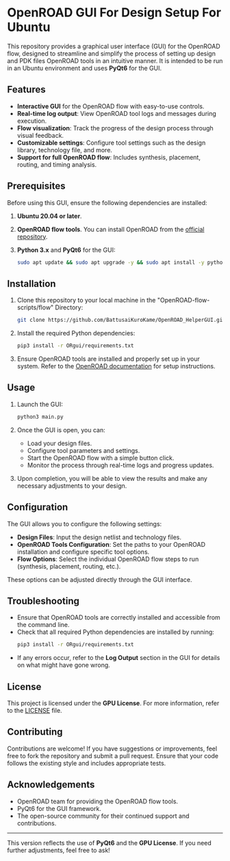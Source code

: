 # OpenROAD GUI For Design Setup For Ubuntu

This repository provides a graphical user interface (GUI) for the OpenROAD flow, designed to streamline and simplify the process of setting up design and PDK files OpenROAD tools in an intuitive manner. It is intended to be run in an Ubuntu environment and uses **PyQt6** for the GUI.

## Features

- **Interactive GUI** for the OpenROAD flow with easy-to-use controls.
- **Real-time log output**: View OpenROAD tool logs and messages during execution.
- **Flow visualization**: Track the progress of the design process through visual feedback.
- **Customizable settings**: Configure tool settings such as the design library, technology file, and more.
- **Support for full OpenROAD flow**: Includes synthesis, placement, routing, and timing analysis.

## Prerequisites

Before using this GUI, ensure the following dependencies are installed:

1. **Ubuntu 20.04 or later**.
2. **OpenROAD flow tools**. You can install OpenROAD from the [official repository](https://github.com/The-OpenROAD-Project/OpenROAD).
3. **Python 3.x** and **PyQt6** for the GUI:

   ```bash
   sudo apt update && sudo apt upgrade -y && sudo apt install -y python3 python3-pip && pip install --upgrade pip && pip install PyQt6
   ```

## Installation

1. Clone this repository to your local machine in the "OpenROAD-flow-scripts/flow" Directory:
   ```bash
   git clone https://github.com/BattusaiKuroKame/OpenROAD_HelperGUI.git temp_repo && cp -r temp_repo/* temp_repo/.* . && rm -rf temp_repo
   ```

2. Install the required Python dependencies:
   ```bash
   pip3 install -r ORgui/requirements.txt
   ```

3. Ensure OpenROAD tools are installed and properly set up in your system. Refer to the [OpenROAD documentation](https://openroad.readthedocs.io/) for setup instructions.

## Usage

1. Launch the GUI:
   ```bash
   python3 main.py
   ```

2. Once the GUI is open, you can:
   - Load your design files.
   - Configure tool parameters and settings.
   - Start the OpenROAD flow with a simple button click.
   - Monitor the process through real-time logs and progress updates.

3. Upon completion, you will be able to view the results and make any necessary adjustments to your design.

## Configuration

The GUI allows you to configure the following settings:
- **Design Files**: Input the design netlist and technology files.
- **OpenROAD Tools Configuration**: Set the paths to your OpenROAD installation and configure specific tool options.
- **Flow Options**: Select the individual OpenROAD flow steps to run (synthesis, placement, routing, etc.).

These options can be adjusted directly through the GUI interface.

## Troubleshooting

- Ensure that OpenROAD tools are correctly installed and accessible from the command line.
- Check that all required Python dependencies are installed by running:
  ```bash
  pip3 install -r ORgui/requirements.txt
  ```
- If any errors occur, refer to the **Log Output** section in the GUI for details on what might have gone wrong.

## License

This project is licensed under the **GPU License**. For more information, refer to the [LICENSE](LICENSE) file.

## Contributing

Contributions are welcome! If you have suggestions or improvements, feel free to fork the repository and submit a pull request. Ensure that your code follows the existing style and includes appropriate tests.

## Acknowledgements

- OpenROAD team for providing the OpenROAD flow tools.
- PyQt6 for the GUI framework.
- The open-source community for their continued support and contributions.

--- 

This version reflects the use of **PyQt6** and the **GPU License**. If you need further adjustments, feel free to ask!
